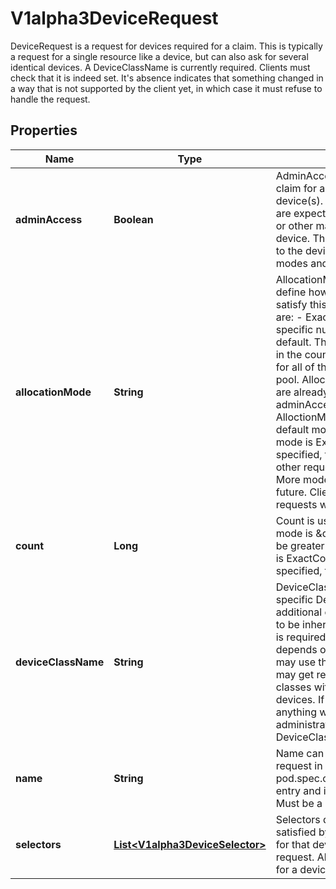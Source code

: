 

# V1alpha3DeviceRequest

DeviceRequest is a request for devices required for a claim. This is typically a request for a single resource like a device, but can also ask for several identical devices.  A DeviceClassName is currently required. Clients must check that it is indeed set. It's absence indicates that something changed in a way that is not supported by the client yet, in which case it must refuse to handle the request.
## Properties

Name | Type | Description | Notes
------------ | ------------- | ------------- | -------------
**adminAccess** | **Boolean** | AdminAccess indicates that this is a claim for administrative access to the device(s). Claims with AdminAccess are expected to be used for monitoring or other management services for a device.  They ignore all ordinary claims to the device with respect to access modes and any resource allocations. |  [optional]
**allocationMode** | **String** | AllocationMode and its related fields define how devices are allocated to satisfy this request. Supported values are:  - ExactCount: This request is for a specific number of devices.   This is the default. The exact number is provided in the   count field.  - All: This request is for all of the matching devices in a pool.   Allocation will fail if some devices are already allocated,   unless adminAccess is requested.  If AlloctionMode is not specified, the default mode is ExactCount. If the mode is ExactCount and count is not specified, the default count is one. Any other requests must specify this field.  More modes may get added in the future. Clients must refuse to handle requests with unknown modes. |  [optional]
**count** | **Long** | Count is used only when the count mode is \&quot;ExactCount\&quot;. Must be greater than zero. If AllocationMode is ExactCount and this field is not specified, the default is one. |  [optional]
**deviceClassName** | **String** | DeviceClassName references a specific DeviceClass, which can define additional configuration and selectors to be inherited by this request.  A class is required. Which classes are available depends on the cluster.  Administrators may use this to restrict which devices may get requested by only installing classes with selectors for permitted devices. If users are free to request anything without restrictions, then administrators can create an empty DeviceClass for users to reference. | 
**name** | **String** | Name can be used to reference this request in a pod.spec.containers[].resources.claims entry and in a constraint of the claim.  Must be a DNS label. | 
**selectors** | [**List&lt;V1alpha3DeviceSelector&gt;**](V1alpha3DeviceSelector.md) | Selectors define criteria which must be satisfied by a specific device in order for that device to be considered for this request. All selectors must be satisfied for a device to be considered. |  [optional]



